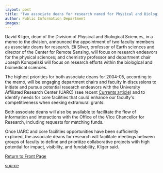 ```yaml
---
layout: post
title: "Two associate deans for research named for Physical and Biological Sciences"
author: Public Information Department
images:
---
```


David Kliger, dean of the Division of Physical and Biological Sciences, in a memo to the division, announced the appointment of two faculty members as associate deans for research. Eli Silver, professor of Earth sciences and director of the Center for Remote Sensing, will focus on research endeavors for the physical sciences; and chemistry professor and department chair Joseph Konopelski will focus on research efforts within the biological and biomedical sciences.  

The highest priorities for both associate deans for 2004-05, according to the memo, will be engaging department chairs and faculty in discussions to initiate and pursue potential research endeavors with the University Affiliated Research Center (UARC) (see recent [Currents article][1]) and to identify needs for core facilities that could enhance our faculty's competitiveness when seeking extramural grants.

Both associate deans will also be available to facilitate the flow of information and interactions with the Office of the Vice Chancellor for Research, including requests for matching funds.  

Once UARC and core facilities opportunities have been sufficiently explored, the associate deans for research will facilitate meetings between groups of faculty to define and prioritize collaborative projects with high potential for impact, visibility, and fundability, Kliger said.  

[Return to Front Page][2]

[1]: http://currents.ucsc.edu/04-05/10-04/uarc.asp
[2]: http://currents.ucsc.edu/

[source](http://www1.ucsc.edu/currents/04-05/11-01/appointments.asp "Permalink to appointments")
